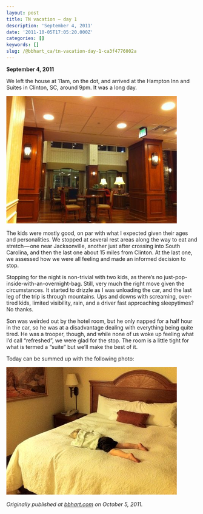 ```yaml
---
layout: post
title: TN vacation — day 1
description: 'September 4, 2011'
date: '2011-10-05T17:05:20.000Z'
categories: []
keywords: []
slug: /@bbhart_ca/tn-vacation-day-1-ca3f4776002a
---
```


**September 4, 2011**

We left the house at 11am, on the dot, and arrived at the Hampton Inn and Suites in Clinton, SC, around 9pm. It was a long day.

![](/assets/0__g6tPjchNu2z__zK3H.jpg)

The kids were mostly good, on par with what I expected given their ages and personalities. We stopped at several rest areas along the way to eat and stretch — one near Jacksonville, another just after crossing into South Carolina, and then the last one about 15 miles from Clinton. At the last one, we assessed how we were all feeling and made an informed decision to stop.

Stopping for the night is non-trivial with two kids, as there’s no just-pop-inside-with-an-overnight-bag. Still, very much the right move given the circumstances. It started to drizzle as I was unloading the car, and the last leg of the trip is through mountains. Ups and downs with screaming, over-tired kids, limited visibility, rain, and a driver fast approaching sleepytimes? No thanks.

Son was weirded out by the hotel room, but he only napped for a half hour in the car, so he was at a disadvantage dealing with everything being quite tired. He was a trooper, though, and while none of us woke up feeling what I’d call “refreshed”, we were glad for the stop. The room is a little tight for what is termed a “suite” but we’ll make the best of it.

Today can be summed up with the following photo:

![](/assets/0__hBVT5qZYRj4iXJ__C.jpg)

_Originally published at_ [_bbhart.com_](https://bbhart.com/tn-vacation-day-1-59d33e5c6d10) _on October 5, 2011._
